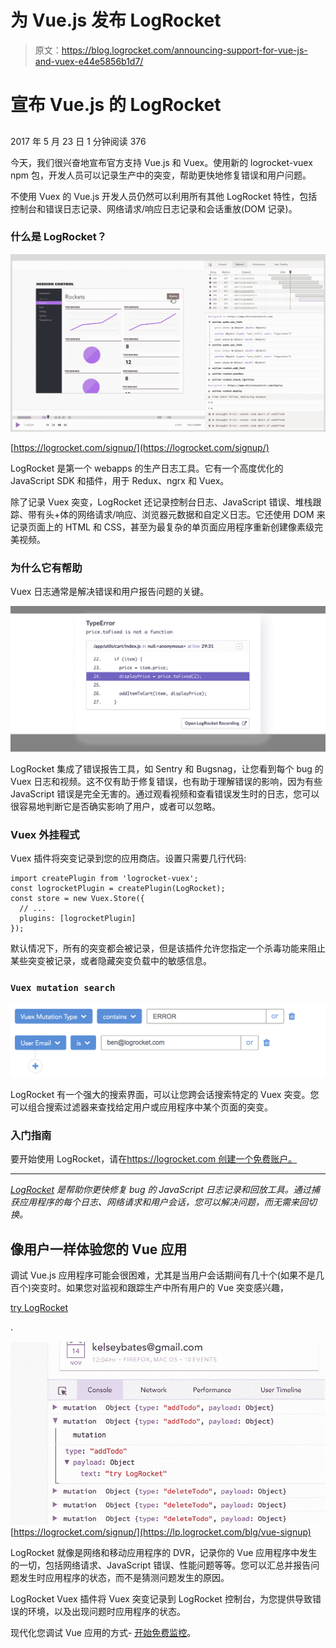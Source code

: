 # 为 Vue.js 发布 LogRocket

> 原文：<https://blog.logrocket.com/announcing-support-for-vue-js-and-vuex-e44e5856b1d7/>

# 宣布 Vue.js 的 LogRocket

## 

2017 年 5 月 23 日 1 分钟阅读 376

今天，我们很兴奋地宣布官方支持 Vue.js 和 Vuex。使用新的 logrocket-vuex npm 包，开发人员可以记录生产中的突变，帮助更快地修复错误和用户问题。

不使用 Vuex 的 Vue.js 开发人员仍然可以利用所有其他 LogRocket 特性，包括控制台和错误日志记录、网络请求/响应日志记录和会话重放(DOM 记录)。

### 什么是 LogRocket？

[![](img/7f9cc7da85477f88dd33827526df86b4.png)](https://logrocket.com/signup/)

[https://logrocket.com/signup/](https://logrocket.com/signup/)

LogRocket 是第一个 webapps 的生产日志工具。它有一个高度优化的 JavaScript SDK 和插件，用于 Redux、ngrx 和 Vuex。

除了记录 Vuex 突变，LogRocket 还记录控制台日志、JavaScript 错误、堆栈跟踪、带有头+体的网络请求/响应、浏览器元数据和自定义日志。它还使用 DOM 来记录页面上的 HTML 和 CSS，甚至为最复杂的单页面应用程序重新创建像素级完美视频。

### 为什么它有帮助

Vuex 日志通常是解决错误和用户报告问题的关键。

![](img/4e576b33ee7ca491ed497d49c9f4d83c.png)

LogRocket 集成了错误报告工具，如 Sentry 和 Bugsnag，让您看到每个 bug 的 Vuex 日志和视频。这不仅有助于修复错误，也有助于理解错误的影响，因为有些 JavaScript 错误是完全无害的。通过观看视频和查看错误发生时的日志，您可以很容易地判断它是否确实影响了用户，或者可以忽略。

### Vuex 外挂程式

Vuex 插件将突变记录到您的应用商店。设置只需要几行代码:

```
import createPlugin from 'logrocket-vuex';
const logrocketPlugin = createPlugin(LogRocket);
const store = new Vuex.Store({
  // ...
  plugins: [logrocketPlugin]
});
```

默认情况下，所有的突变都会被记录，但是该插件允许您指定一个杀毒功能来阻止某些突变被记录，或者隐藏突变负载中的敏感信息。

### `Vuex mutation search`

![](img/a5980d574c1fc3bf9adc80b14de4d5bb.png)

LogRocket 有一个强大的搜索界面，可以让您跨会话搜索特定的 Vuex 突变。您可以组合搜索过滤器来查找给定用户或应用程序中某个页面的突变。

### 入门指南

要开始使用 LogRocket，请在[https://logrocket.com 创建一个免费账户。](https://logrocket.com.)

* * *

[*LogRocket*](https://logrocket.com) *是帮助你更快修复 bug 的 JavaScript 日志记录和回放工具。通过捕获应用程序的每个日志、网络请求和用户会话，您可以解决问题，而无需来回切换。*

## 像用户一样体验您的 Vue 应用

调试 Vue.js 应用程序可能会很困难，尤其是当用户会话期间有几十个(如果不是几百个)突变时。如果您对监视和跟踪生产中所有用户的 Vue 突变感兴趣，

[try LogRocket](https://lp.logrocket.com/blg/vue-signup)

.

[![LogRocket Dashboard Free Trial Banner](img/0d269845910c723dd7df26adab9289cb.png)](https://lp.logrocket.com/blg/vue-signup)[https://logrocket.com/signup/](https://lp.logrocket.com/blg/vue-signup)

LogRocket 就像是网络和移动应用程序的 DVR，记录你的 Vue 应用程序中发生的一切，包括网络请求、JavaScript 错误、性能问题等等。您可以汇总并报告问题发生时应用程序的状态，而不是猜测问题发生的原因。

LogRocket Vuex 插件将 Vuex 突变记录到 LogRocket 控制台，为您提供导致错误的环境，以及出现问题时应用程序的状态。

现代化您调试 Vue 应用的方式- [开始免费监控](https://lp.logrocket.com/blg/vue-signup)。